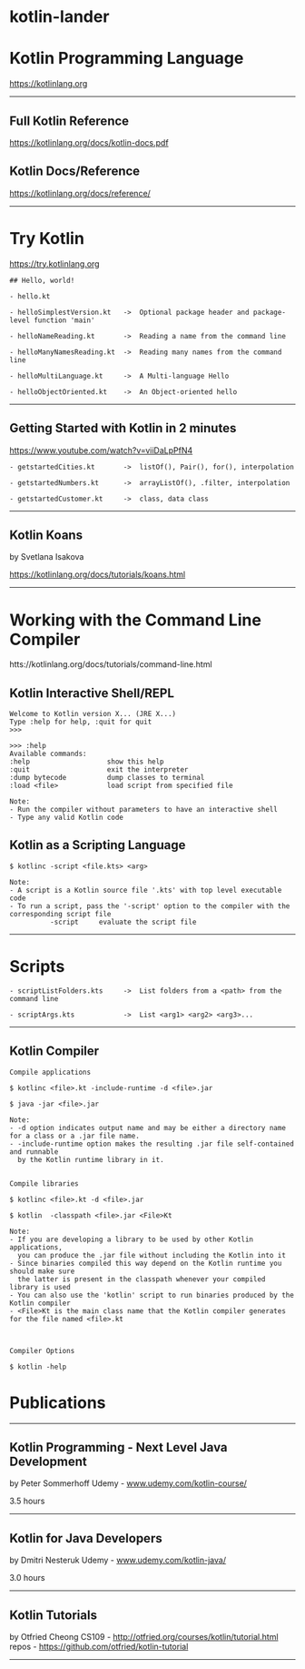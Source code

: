 # kotlin-lander

# Kotlin Programming Language
https://kotlinlang.org

---

## Full Kotlin Reference
https://kotlinlang.org/docs/kotlin-docs.pdf


## Kotlin Docs/Reference
https://kotlinlang.org/docs/reference/


---

# Try Kotlin
https://try.kotlinlang.org


    ## Hello, world!

    - hello.kt

    - helloSimplestVersion.kt   ->  Optional package header and package-level function 'main'

    - helloNameReading.kt       ->  Reading a name from the command line

    - helloManyNamesReading.kt  ->  Reading many names from the command line

    - helloMultiLanguage.kt     ->  A Multi-language Hello

    - helloObjectOriented.kt    ->  An Object-oriented hello

---

## Getting Started with Kotlin in 2 minutes
https://www.youtube.com/watch?v=viiDaLpPfN4

    - getstartedCities.kt       ->  listOf(), Pair(), for(), interpolation

    - getstartedNumbers.kt      ->  arrayListOf(), .filter, interpolation

    - getstartedCustomer.kt     ->  class, data class

---

## Kotlin Koans
by Svetlana Isakova

https://kotlinlang.org/docs/tutorials/koans.html

---

# Working with the Command Line Compiler
htts://kotlinlang.org/docs/tutorials/command-line.html

## Kotlin Interactive Shell/REPL

    Welcome to Kotlin version X... (JRE X...)
    Type :help for help, :quit for quit
    >>>

    >>> :help
    Available commands:
    :help                   show this help
    :quit                   exit the interpreter
    :dump bytecode          dump classes to terminal
    :load <file>            load script from specified file

    Note:
    - Run the compiler without parameters to have an interactive shell
    - Type any valid Kotlin code

## Kotlin as a Scripting Language

    $ kotlinc -script <file.kts> <arg>

    Note:
    - A script is a Kotlin source file '.kts' with top level executable code
    - To run a script, pass the '-script' option to the compiler with the corresponding script file
              -script     evaluate the script file

---

# Scripts

    - scriptListFolders.kts     ->  List folders from a <path> from the command line
    
    - scriptArgs.kts            ->  List <arg1> <arg2> <arg3>...
---

## Kotlin Compiler

    Compile applications
    
    $ kotlinc <file>.kt -include-runtime -d <file>.jar
    
    $ java -jar <file>.jar
    
    Note:
    - -d option indicates output name and may be either a directory name for a class or a .jar file name.
    - -include-runtime option makes the resulting .jar file self-contained and runnable
      by the Kotlin runtime library in it.

    
    Compile libraries
    
    $ kotlinc <file>.kt -d <file>.jar
    
    $ kotlin  -classpath <file>.jar <File>Kt
   
    Note:
    - If you are developing a library to be used by other Kotlin applications,
      you can produce the .jar file without including the Kotlin into it
    - Since binaries compiled this way depend on the Kotlin runtime you should make sure
      the latter is present in the classpath whenever your compiled library is used
    - You can also use the 'kotlin' script to run binaries produced by the Kotlin compiler
    - <File>Kt is the main class name that the Kotlin compiler generates for the file named <file>.kt
    

    
    Compiler Options
    
    $ kotlin -help
    



# Publications

---
## Kotlin Programming - Next Level Java Development
by Peter Sommerhoff
Udemy - www.udemy.com/kotlin-course/

3.5 hours

---
## Kotlin for Java Developers
by Dmitri Nesteruk
Udemy - www.udemy.com/kotlin-java/

3.0 hours

---

## Kotlin Tutorials
by Otfried Cheong 
CS109 - http://otfried.org/courses/kotlin/tutorial.html 
repos - https://github.com/otfried/kotlin-tutorial 

---


